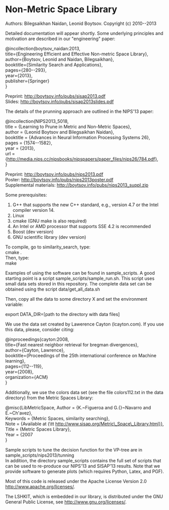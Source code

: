 Non-Metric Space Library
=================

Authors: Bilegsaikhan Naidan, Leonid Boytsov.
Copyright (c) 2010--2013

Detailed documentation will appear shortly. Some underlying principles and motivation are described in our "engineering" paper:

@incollection{boytsov_naidan:2013,  
    title={Engineering Efficient and Effective Non-metric Space Library},  
    author={Boytsov, Leonid and Naidan, Bilegsaikhan},  
    booktitle={Similarity Search and Applications},  
    pages={280--293},  
    year={2013},  
    publisher={Springer}  
}  

Preprint: http://boytsov.info/pubs/sisap2013.pdf  
Slides: http://boytsov.info/pubs/sisap2013slides.pdf   


The details of the prunning approach are outlined in the NIPS'13 paper:  

@incollection{NIPS2013_5018,  
    title = {Learning to Prune in Metric and Non-Metric Spaces},  
    author = {Leonid Boytsov and Bilegsaikhan Naidan},  
    booktitle = {Advances in Neural Information Processing Systems 26},  
    pages = {1574--1582},  
    year = {2013},  
    url = {http://media.nips.cc/nipsbooks/nipspapers/paper_files/nips26/784.pdf},  
}  


Preprint: http://boytsov.info/pubs/nips2013.pdf  
Poster:  http://boytsov.info/pubs/nips2013poster.pdf   
Supplemental materials: http://boytsov.info/pubs/nips2013_suppl.zip  


Some prerequisites:

1. G++ that supports the new C++ standard, e.g., version 4.7 or the Intel compiler version 14.
2. Linux
3. cmake (GNU make is also required)
4. An Intel or AMD processor that supports SSE 4.2 is recommended
5. Boost (dev version)
6. GNU scientific library (dev version)

To compile, go to similarity_search, type:  
cmake .  
Then, type:  
make   

Examples of using the software can be found in sample_scripts. A good starting point is a script sample_scripts/sample_run.sh. This script uses small data sets stored in this repository. The complete data set can be obtained using the script data/get_all_data.sh

Then, copy all the data to some directory X and set the environment variable:  

export DATA_DIR=[path to the directory with data files]

We use the data set created by Lawerence Cayton (lcayton.com). If you use this data, please, consider citing:

@inproceedings{cayton:2008,  
    title={Fast nearest neighbor retrieval for bregman divergences},  
    author={Cayton, Lawrence},   
    booktitle={Proceedings of the 25th international conference on Machine learning},  
    pages={112--119},   
    year={2008},   
    organization={ACM}  
}  

Additionally, we use the colors data set (see the file colors112.txt in the data directory) from the Metric Spaces Library:

@misc{LibMetricSpace, 
    Author = {K.~Figueroa and G.{}~Navarro and E.~Ch\'avez},  
    Keywords = {Metric Spaces, similarity searching},  
    Note = {Available at {\tt http://www.sisap.org/Metric\_Space\_Library.html}},  
    Title = {Metric Spaces Library},  
    Year = {2007  
} 


Sample scripts to tune the decision function for the VP-tree are in sample_scripts/nips2013/tunning   
In addition, the directory sample_scripts contains the full set of scripts that can be used to re-produce our NIPS'13 and SISAP'13 results.  Note that we provide software to generate plots (which requires Python, Latex, and PGF).   


Most of this code is released under the
Apache License Version 2.0 http://www.apache.org/licenses/.

The LSHKIT, which is embedded in our library, is distributed under the GNU General Public License, see http://www.gnu.org/licenses/. 

